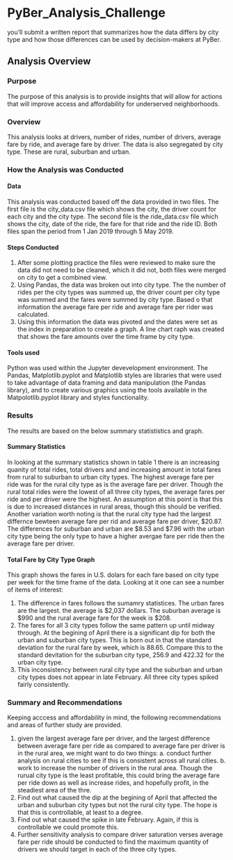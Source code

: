 # PyBer_Analysis_Challenge

you’ll submit a written report that summarizes how the data differs by city type and how those differences can be used by decision-makers at PyBer.

## Analysis Overview
### Purpose
The purpose of this analysis is to provide insights that will allow for actions that will improve access and affordability for underserved neighborhoods.

### Overview
This analysis looks at drivers, number of rides, number of drivers, average fare by ride, and average fare by driver. The data is also segregated by city type. These are rural, suburban and urban.
### How the Analysis was Conducted
#### Data
This analysis was conducted based off the data provided in two files. The first file is the city_data.csv file which shows the city, the driver count for each city and the city type.
The second file is the ride_data.csv file which shows the city, date of the ride, the fare for that ride and the ride ID. Both files span the period from 1 Jan 2019 through 5 May 2019.
#### Steps Conducted
1. After some plotting practice the files were reviewed to make sure the data did not need to be cleaned, which it did not, both files were merged on city to get a combined view.
2. Using Pandas, the data was broken out into city type. The the number of rides per the city types was summed up, the driver count per city type was summed and the fares were
 summed by city type. Based o that information the average fare per ride and average fare per rider was calculated.  
3. Using this information the data was pivoted and the dates were set as the index in preparation to create a graph. A line chart raph was created that shows the fare amounts over the time frame by city type.
#### Tools used
Python was used within the Jupyter devevelopment environment. The Pandas, Matplotlib.pyplot and Matplotlib styles are libraries that were used to take advantage of data framing
 and data manipulation (the Pandas library), and to create various graphics using the tools available in the Matpolotlib.pyplot library and styles functionality.  
### Results
The results are based on the below summary statististics and graph.
#### Summary Statistics
In looking at the summary statistics shown in table 1 there is an increasing quanity of total rides, total drivers and and increasing amount in total fares from rural to suburban to urban city types.
 The highest average fare per ride was for the rural city type as is the average fare per driver. Though the rural total rides were the lowest of all three city types, the average fares per ride and per driver were the highest.
 An assumption at this point is that this is due to increased distances in rural areas, though this should be verified. Another variation worth noting is that the rural city type had the largest differnce bewteen average fare 
per rid and average fare per driver, $20.87. The differences for suburban and urban are $8.53 and $7.96 with the urban city type being the only type to have a higher avergae fare per ride then the average fare per driver. 
#### Total Fare by City Type Graph
This graph shows the fares in U.S. dolars for each fare  based on city type per week for the time frame of the data. Looking at it one can see a number of items of interest:
1. The difference in fares follows the sumamry statistices. The urban fares are the largest. the average is $2,037 dollars. The suburban average is $990 and the rural average fare for the week is $208.
2. The fares for all 3 city types follow the same pattern up until midway through. At the begining of April there is a significant dip for both the urban and suburban city types.
 This is born out in that the standard deviation for the rural fare by week, which is 88.65. Compare this to the standard devitation for the suburban city type, 256.9 and 422.32 for the urban city type.
3. This inconsistency between rural city type and the suburban and urban city types does not appear in late February. All three city types spiked fairly consistently.
### Summary and Recommendations
Keeping acccess and affordability in mind, the following recommendations and areas of further study are provided.
1. given the largest average fare per driver, and the largest difference between average fare per ride as compared to average fare per driver is in the rural area, we might want to do two things:
 a. conduct further analysis on rural cities to see if this is consistent across all rural cities.
 b. work to increase the number of drivers in the rural area.
Though the rurual city type is the least profitable, this could bring the average fare per ride down as well as increase rides, and hopefully profit, in the steadiest area of the thre.
2. Find out what caused the dip at the begining of April that affected the urban and suburban city types but not the rural city type. The hope is that this is controllable, at least to a degree.
3. Find out what caused the spike in late February. Again, if this is controllable we could promote this.
4. Further sensitivity analysis to compare driver saturation verses average fare per ride should be conducted to find the maximum quantity of drivers we should target in each of the three city types.

